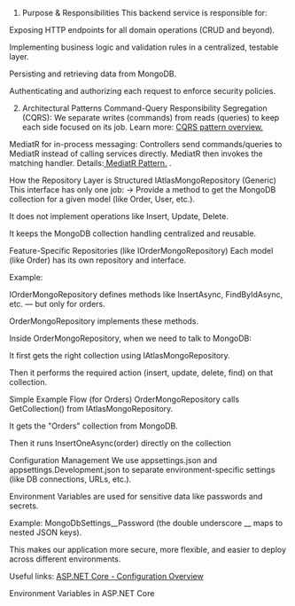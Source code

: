 1. Purpose & Responsibilities
This backend service is responsible for:

Exposing HTTP endpoints for all domain operations (CRUD and beyond).

Implementing business logic and validation rules in a centralized, testable layer.

Persisting and retrieving data from MongoDB.

Authenticating and authorizing each request to enforce security policies.

2. Architectural Patterns
Command-Query Responsibility Segregation (CQRS):
We separate writes (commands) from reads (queries) to keep each side focused on its job. Learn more: [CQRS pattern overview.
](https://learn.microsoft.com/en-us/azure/architecture/patterns/cqrs)




MediatR for in-process messaging:
Controllers send commands/queries to MediatR instead of calling services directly. MediatR then invokes the matching handler. Details:[ MediatR Pattern.](https://medium.com/@dnzcnyksl/mediator-pattern-in-c-109b691ff45b)
.


How the Repository Layer is Structured
IAtlasMongoRepository (Generic)
This interface has only one job:
→ Provide a method to get the MongoDB collection for a given model (like Order, User, etc.).

It does not implement operations like Insert, Update, Delete.

It keeps the MongoDB collection handling centralized and reusable.

Feature-Specific Repositories (like IOrderMongoRepository)
Each model (like Order) has its own repository and interface.

Example:

IOrderMongoRepository defines methods like InsertAsync, FindByIdAsync, etc. — but only for orders.

OrderMongoRepository implements these methods.

Inside OrderMongoRepository, when we need to talk to MongoDB:

It first gets the right collection using IAtlasMongoRepository.

Then it performs the required action (insert, update, delete, find) on that collection.

Simple Example Flow (for Orders)
OrderMongoRepository calls GetCollection<Order>() from IAtlasMongoRepository.

It gets the "Orders" collection from MongoDB.

Then it runs InsertOneAsync(order) directly on the collection




Configuration Management
We use appsettings.json and appsettings.Development.json to separate environment-specific settings (like DB connections, URLs, etc.).

Environment Variables are used for sensitive data like passwords and secrets.

Example:
MongoDbSettings__Password
(the double underscore __ maps to nested JSON keys).

This makes our application more secure, more flexible, and easier to deploy across different environments.

Useful links:
[ASP.NET Core - Configuration Overview](https://learn.microsoft.com/en-us/aspnet/core/fundamentals/configuration/?view=aspnetcore-9.0)

Environment Variables in ASP.NET Core



